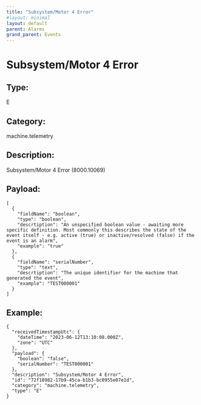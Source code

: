 ```yaml
---
title: "Subsystem/Motor 4 Error"
#layout: minimal
layout: default
parent: Alarms
grand_parent: Events
---
```


# Subsystem/Motor 4 Error

## Type:

E

## Category:

machine.telemetry

## Description: 

Subsystem/Motor 4 Error (8000.10069)

## Payload:

```
[
  {
    "fieldName": "boolean",
    "type": "boolean",
    "descrtiption": "An unspecified boolean value - awaiting more specific definition. Most commonly this describes the state of the event itself - e.g. active (true) or inactive/resolved (false) if the event is an alarm",
    "example": "true"
  },
  {
    "fieldName": "serialNumber",
    "type": "text",
    "descrtiption": "The unique identifier for the machine that generated the event",
    "example": "TEST000001"
  }
]
```

## Example:

```
{
  "receivedTimestampUtc": {
    "dateTime": "2023-06-12T13:10:08.000Z",
    "zone": "UTC"
  },
  "payload": {
    "boolean": "false",
    "serialNumber": "TEST000001"
  },
  "description": "Subsystem/Motor 4 Error",
  "id": "72f18982-17b9-45ca-b1b3-bc0955e07e1d",
  "category": "machine.telemetry",
  "type": "E"
}
```
